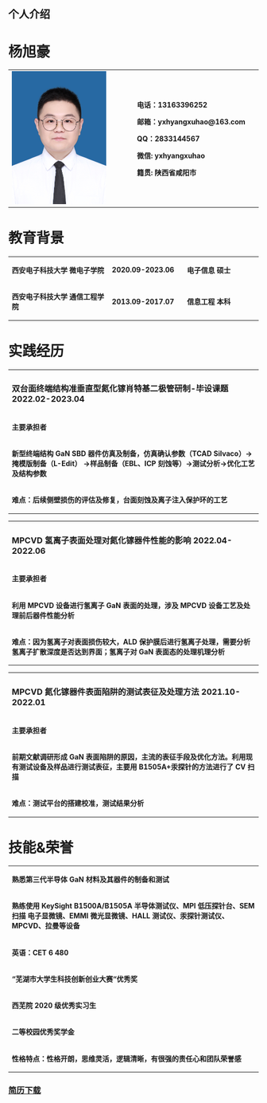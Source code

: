 ## 个人介绍
<h1>杨旭豪</h1>
<table>
  <td width="50%">
    <img src="/证件照.jpg" width="80%">
  </td>
  <td width="50%">
    <p><b>电话：13163396252 </b></p>
    <p><b>邮箱：yxhyangxuhao@163.com </b></p>
    <p><b>QQ：2833144567 </b></p>
    <p><b>微信: yxhyangxuhao </b></p>
    <p><b>籍贯: 陕西省咸阳市 </b></p>
  </td>
</table>
<h1>教育背景</h1>
<table>
  <tr>
    <td width="40%">
      <p><b>西安电子科技大学 微电子学院 </b></p>
    </td>
    <td width="30%">
      <p><b>2020.09-2023.06 </b></p>
    </td>
      <td width="30%">
      <p><b>电子信息 硕士 </b></p>
    </td>
   </tr>
   <tr>
    <td width="40%">
      <p><b>西安电子科技大学 通信工程学院 </b></p>
    </td>
    <td width="30%">
      <p><b>2013.09-2017.07 </b></p>
    </td>
      <td width="30%">
      <p><b>信息工程 本科 </b></p>
    </td>
   </tr>
</table>
<h1>实践经历</h1>
<table>
  <tr>
    <td width="100%">
      <p><b><h3>双台面终端结构准垂直型氮化镓肖特基二极管研制-毕设课题   2022.02-2023.04</h3></b></p>
    </td>
   </tr>
  
   <tr>
    <td width="100%">
      <p><b>主要承担者 </b></p>
    </td>
   </tr>
   <tr>
    <td width="100%">
      <p><b>新型终端结构 GaN SBD 器件仿真及制备，仿真确认参数（TCAD Silvaco）->掩模版制备（L-Edit）
        ->样品制备（EBL、ICP 刻蚀等）->测试分析->优化工艺及结构参数</b></p>
    </td>
   </tr>
     <tr>
    <td width="100%">
      <p><b>难点：后续侧壁损伤的评估及修复，台面刻蚀及离子注入保护环的工艺</b></p>
    </td>
   </tr>
</table>
<table>
  <tr>
    <td width="100%">
      <p><b><h3>MPCVD 氢离子表面处理对氮化镓器件性能的影响     2022.04-2022.06</h3></b></p>
    </td>
   </tr>
  
   <tr>
    <td width="100%">
      <p><b>主要承担者 </b></p>
    </td>
   </tr>
   <tr>
    <td width="100%">
      <p><b>利用 MPCVD 设备进行氢离子 GaN 表面的处理，涉及 MPCVD 设备工艺及处理前后器件性能分析</b></p>
    </td>
   </tr>
     <tr>
    <td width="100%">
      <p><b>难点：因为氢离子对表面损伤较大，ALD 保护膜后进行氢离子处理，需要分析氢离子扩散深度是否达到界面；氢离子对 GaN 表面态的处理机理分析</b></p>
    </td>
   </tr>
</table>

<table>
  <tr>
    <td width="100%">
      <p><b><h3>MPCVD 氮化镓器件表面陷阱的测试表征及处理方法     2021.10-2022.01</h3></b></p>
    </td>
   </tr>
  
   <tr>
    <td width="100%">
      <p><b>主要承担者 </b></p>
    </td>
   </tr>
   <tr>
    <td width="100%">
      <p><b>前期文献调研形成 GaN 表面陷阱的原因，主流的表征手段及优化方法。利用现有测试设备及样品进行测试表征，主要用 B1505A+汞探针的方法进行了 CV 扫描</b></p>
    </td>
   </tr>
     <tr>
    <td width="100%">
      <p><b>难点：测试平台的搭建校准，测试结果分析</b></p>
    </td>
   </tr>
</table>
<h1>技能&荣誉</h1>
<table>
  <tr><td width="100%"><p><b>熟悉第三代半导体 GaN 材料及其器件的制备和测试</b></p></td></tr>
  <tr><td width="100%"><p><b>熟练使用 KeySight B1500A/B1505A 半导体测试仪、MPI 低压探针台、SEM 扫描
电子显微镜、EMMI 微光显微镜、HALL 测试仪、汞探针测试仪、MPCVD、拉曼等设备</b></p></td></tr>
  <tr><td width="100%"><p><b>英语：CET 6 480</b></p></td></tr>
  <tr><td width="100%"><p><b>“芜湖市大学生科技创新创业大赛“优秀奖</b></p></td></tr>
  <tr><td width="100%"><p><b>西芜院 2020 级优秀实习生</b></p></td></tr>
  <tr><td width="100%"><p><b>二等校园优秀奖学金</b></p></td></tr>
  <tr><td width="100%"><p><b>性格特点：性格开朗，思维灵活，逻辑清晰，有很强的责任心和团队荣誉感</b></p></td></tr>
</table>


<h3><a href="/简历-杨旭豪-20220726(1).pdf" download="简历-杨旭豪.pdf">简历下载</a></h3>
